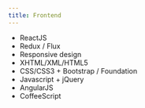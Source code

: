 ```yaml
---
title: Frontend
---
```

- ReactJS
- Redux / Flux
- Responsive design
- XHTML/XML/HTML5
- CSS/CSS3 + Bootstrap / Foundation
- Javascript + jQuery
- AngularJS
- CoffeeScript

